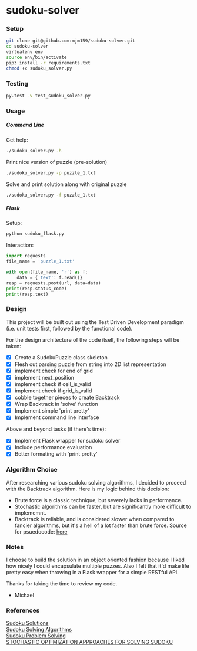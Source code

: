 # sudoku-solver

### Setup
```bash
git clone git@github.com:mjm159/sudoku-solver.git
cd sudoku-solver
virtualenv env
source env/bin/activate
pip3 install -r requirements.txt
chmod +x sudoku_solver.py
```

### Testing
```bash
py.test -v test_sudoku_solver.py
```

### Usage
##### Command Line
Get help:  
```bash
./sudoku_solver.py -h
```  
Print nice version of puzzle (pre-solution)
```bash
./sudoku_solver.py -p puzzle_1.txt
```  
Solve and print solution along with original puzzle
```bash
./sudoku_solver.py -f puzzle_1.txt
```  
##### Flask
Setup:  
```bash
python sudoku_flask.py
```  
Interaction:
```python
import requests
file_name = 'puzzle_1.txt'

with open(file_name, 'r') as f:
    data = {'text': f.read()}
resp = requests.post(url, data=data)
print(resp.status_code)
print(resp.text)
```

### Design
This project will be built out using the Test Driven Development paradigm (i.e. unit tests first, followed by the functional code).  

For the design architecture of the code itself, the following steps will be taken:  
- [x] Create a SudokuPuzzle class skeleton  
- [x] Flesh out parsing puzzle from string into 2D list representation  
- [x] implement check for end of grid    
- [x] implement next_position  
- [x] implement check if cell_is_valid
- [x] implement check if grid_is_valid  
- [x] cobble together pieces to create Backtrack  
- [x] Wrap Backtrack in 'solve' function  
- [x] Implement simple 'print pretty'  
- [x] Implement command line interface  

Above and beyond tasks (if there's time):
- [x] Implement Flask wrapper for sudoku solver
- [x] Include performance evaluation
- [x] Better formating with 'print pretty'

### Algorithm Choice
After researching various sudoku solving algorithms, I decided to proceed with the Backtrack algorithm. Here is my logic behind this decision:
- Brute force is a classic technique, but severely lacks in performance.
- Stochastic algorithms can be faster, but are significantly more difficult to implememnt.
- Backtrack is reliable, and is considered slower when compared to fancier algorithms, but it's a hell of a lot faster than brute force.
Source for psuedocode: [here](https://codemyroad.wordpress.com/2014/05/01/solving-sudoku-by-backtracking/)  

### Notes  
I choose to build the solution in an object oriented fashion because I liked how nicely I could encapsulate multiple puzzes. Also I felt that it'd make life pretty easy when throwing in a Flask wrapper for a simple RESTful API.  

Thanks for taking the time to review my code.  
 - Michael

### References  
[Sudoku Solutions](http://www.sudoku-solutions.com/)  
[Sudoku Solving Algorithms](https://en.wikipedia.org/wiki/Sudoku_solving_algorithms)  
[Sudoku Problem Solving](http://www.academia.edu/6207354/Sudoku_Problem_Solving_using_Backtracking_Constraint_Propagation_Stochastic_Hill_Climbing_and_Artificial_Bee_Colony_Algorithms-METU_2013)  
[STOCHASTIC OPTIMIZATION APPROACHES FOR SOLVING SUDOKU](https://arxiv.org/pdf/0805.0697.pdf)  
